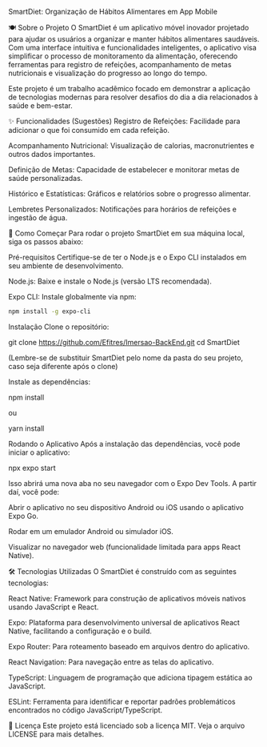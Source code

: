 SmartDiet: Organização de Hábitos Alimentares em App Mobile

🍽️ Sobre o Projeto
O SmartDiet é um aplicativo móvel inovador projetado para ajudar os usuários a organizar e manter hábitos alimentares saudáveis. Com uma interface intuitiva e funcionalidades inteligentes, o aplicativo visa simplificar o processo de monitoramento da alimentação, oferecendo ferramentas para registro de refeições, acompanhamento de metas nutricionais e visualização do progresso ao longo do tempo.

Este projeto é um trabalho acadêmico focado em demonstrar a aplicação de tecnologias modernas para resolver desafios do dia a dia relacionados à saúde e bem-estar.

✨ Funcionalidades (Sugestões)
Registro de Refeições: Facilidade para adicionar o que foi consumido em cada refeição.

Acompanhamento Nutricional: Visualização de calorias, macronutrientes e outros dados importantes.

Definição de Metas: Capacidade de estabelecer e monitorar metas de saúde personalizadas.

Histórico e Estatísticas: Gráficos e relatórios sobre o progresso alimentar.

Lembretes Personalizados: Notificações para horários de refeições e ingestão de água.

🚀 Como Começar
Para rodar o projeto SmartDiet em sua máquina local, siga os passos abaixo:

Pré-requisitos
Certifique-se de ter o Node.js e o Expo CLI instalados em seu ambiente de desenvolvimento.

Node.js: Baixe e instale o Node.js (versão LTS recomendada).

Expo CLI: Instale globalmente via npm:
```bash
npm install -g expo-cli
````



Instalação
Clone o repositório:

git clone https://github.com/Efitres/Imersao-BackEnd.git
cd SmartDiet



(Lembre-se de substituir SmartDiet pelo nome da pasta do seu projeto, caso seja diferente após o clone)

Instale as dependências:

npm install



ou

yarn install



Rodando o Aplicativo
Após a instalação das dependências, você pode iniciar o aplicativo:

npx expo start



Isso abrirá uma nova aba no seu navegador com o Expo Dev Tools. A partir daí, você pode:

Abrir o aplicativo no seu dispositivo Android ou iOS usando o aplicativo Expo Go.

Rodar em um emulador Android ou simulador iOS.

Visualizar no navegador web (funcionalidade limitada para apps React Native).

🛠️ Tecnologias Utilizadas
O SmartDiet é construído com as seguintes tecnologias:

React Native: Framework para construção de aplicativos móveis nativos usando JavaScript e React.

Expo: Plataforma para desenvolvimento universal de aplicativos React Native, facilitando a configuração e o build.

Expo Router: Para roteamento baseado em arquivos dentro do aplicativo.

React Navigation: Para navegação entre as telas do aplicativo.

TypeScript: Linguagem de programação que adiciona tipagem estática ao JavaScript.

ESLint: Ferramenta para identificar e reportar padrões problemáticos encontrados no código JavaScript/TypeScript.

📄 Licença
Este projeto está licenciado sob a licença MIT. Veja o arquivo LICENSE para mais detalhes.
